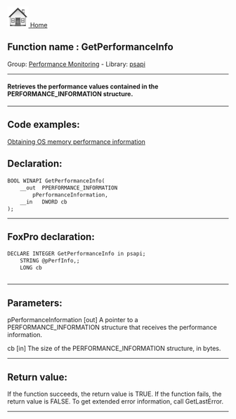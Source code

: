 [<img src="../../images/home.png"> Home ](https://github.com/VFPX/Win32API)  

## Function name : GetPerformanceInfo
Group: [Performance Monitoring](../../functions_group.md#Performance_Monitoring)  -  Library: [psapi](../../Libraries.md#psapi)  
***  


#### Retrieves the performance values contained in the PERFORMANCE_INFORMATION structure.
***  


## Code examples:
[Obtaining OS memory performance information](../../samples/sample_567.md)  

## Declaration:
```foxpro  
BOOL WINAPI GetPerformanceInfo(
	__out  PPERFORMANCE_INFORMATION
		pPerformanceInformation,
	__in   DWORD cb
);  
```  
***  


## FoxPro declaration:
```foxpro  
DECLARE INTEGER GetPerformanceInfo in psapi;
	STRING @pPerfInfo,;
	LONG cb
  
```  
***  


## Parameters:
pPerformanceInformation [out]
A pointer to a PERFORMANCE_INFORMATION structure that receives the performance information.

cb [in]
The size of the PERFORMANCE_INFORMATION structure, in bytes.  
***  


## Return value:
If the function succeeds, the return value is TRUE. If the function fails, the return value is FALSE. To get extended error information, call GetLastError.  
***  

